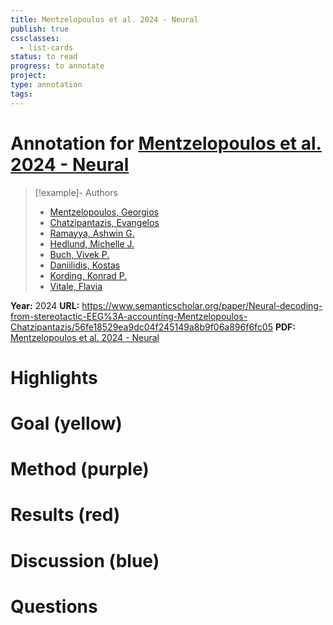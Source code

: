 ```yaml
---
title: Mentzelopoulos et al. 2024 - Neural
publish: true
cssclasses:
  - list-cards
status: to read
progress: to annotate
project:
type: annotation
tags:
---
```

# Annotation for [Mentzelopoulos et al. 2024 - Neural](Papers/References/Mentzelopoulos%20et%20al.%202024%20-%20Neural)

> [!example]- Authors
> - [Mentzelopoulos, Georgios](Papers/People/Mentzelopoulos%20Georgios)
> - [Chatzipantazis, Evangelos](Papers/People/Chatzipantazis%20Evangelos)
> - [Ramayya, Ashwin G.](Papers/People/Ramayya%20Ashwin%20G.)
> - [Hedlund, Michelle J.](Papers/People/Hedlund%20Michelle%20J.)
> - [Buch, Vivek P.](Papers/People/Buch%20Vivek%20P.)
> - [Daniilidis, Kostas](Papers/People/Daniilidis%20Kostas)
> - [Kording, Konrad P.](Papers/People/Kording%20Konrad%20P.)
> - [Vitale, Flavia](Papers/People/Vitale%20Flavia)

**Year:** 2024
**URL:** https://www.semanticscholar.org/paper/Neural-decoding-from-stereotactic-EEG%3A-accounting-Mentzelopoulos-Chatzipantazis/56fe18529ea9dc04f245149a8b9f06a896f6fc05
**PDF:** [Mentzelopoulos et al. 2024 - Neural](Papers/PDFs/Mentzelopoulos%20et%20al.%202024%20-%20Neural%20decoding%20from%20stereotactic%20EEG%20accounting%20for%20electrode%20variability%20across%20subjects.pdf)

# Highlights


# Goal (yellow)


# Method (purple)


# Results (red)


# Discussion (blue)


# Questions

